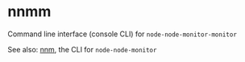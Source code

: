 # nnmm
Command line interface (console CLI) for `node-node-monitor-monitor`

See also: [nnm](https://github.com/StoneCypher/nnm), the CLI for `node-node-monitor`
